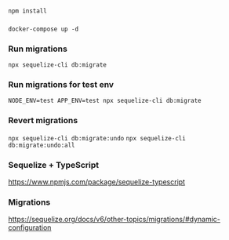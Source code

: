 ###

`npm install`

###

`docker-compose up -d`

[comment]: <> (###)

[comment]: <> (`sequelize db:create`)

### Run migrations

`npx sequelize-cli db:migrate`

### Run migrations for test env

`NODE_ENV=test APP_ENV=test npx sequelize-cli db:migrate`

### Revert migrations

`npx sequelize-cli db:migrate:undo`
`npx sequelize-cli db:migrate:undo:all`

### Sequelize + TypeScript

https://www.npmjs.com/package/sequelize-typescript

### Migrations

https://sequelize.org/docs/v6/other-topics/migrations/#dynamic-configuration
